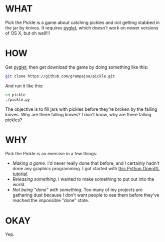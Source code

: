 # WHAT
Pick the Pickle is a game about catching pickles and not getting stabbed in the jar by knives. It requires [pyglet][1], which doesn't work on newer versions of OS X, but oh well!!!

# HOW
Get [pyglet][1], then get download the game by doing something like this:
```sh
git clone https://github.com/grampajoe/pickle.git
```

And run it like this:
```sh
cd pickle
./pickle.py
```

The objective is to fill jars with pickles before they're broken by the falling knives. Why are there falling knives? I don't know, why are there falling pickles?

# WHY
Pick the Pickle is an exercise in a few things:

* *Making a game.* I'd never really done that before, and I certainly hadn't done any graphics programming. I got started with [this Python OpenGL tutorial][2].
* *Releasing something.* I wanted to make something to put out into the world.
* *Not being "done" with something.* Too many of my projects are gathering dust because I don't want people to see them before they've reached the impossible "done" state.

# OKAY
Yep.
 
[1]: http://pyglet.org
[2]: http://greendalecs.wordpress.com/2012/04/21/3d-programming-in-python-part-1/ "It's pretty good."
